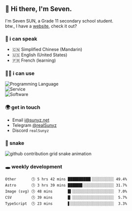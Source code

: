 <!-- DO NOT FORGET TO PULL BEFORE PUSHING -->
## 👋 Hi there, I'm Seven.

I'm Seven SUN, a Grade 11 secondary school student.  
btw., I have a [website](https://sunyz.net), check it out?

### 💬 i can speak

* 🇨🇳 Simplified Chinese (Mandarin)  
* 🇺🇸 English (United States)  
* 🇫🇷 French (learning)

### 👩‍💻 i can use

![Programming Language](https://skillicons.dev/icons?i=cpp,html,python,nodejs,nextjs,tailwind,bash,latex,md)  
![Service](https://skillicons.dev/icons?i=docker,git,nginx,cloudflare,workers,github,linux,vercel,mysql)  
![Software](https://skillicons.dev/icons?i=ai,pr,ps,xd,figma,vim,vscode,pycharm,clion)

### 🌍 get in touch

* Email <i@sunyz.net>
* Telegram [@realSunyz](https://t.me/realSunyz)
* Discord `realSunyz`

### 🐍 snake
<picture>
  <source media="(prefers-color-scheme: dark)" srcset="https://raw.githubusercontent.com/realSunyz/realSunyz/main/snake/snake-dark.svg" />
  <source media="(prefers-color-scheme: light)" srcset="https://raw.githubusercontent.com/realSunyz/realSunyz/main/snake/snake.svg" />
  <img alt="github contribution grid snake animation" src="github-snake.svg" />
</picture>

### 🕳️ weekly development
<!-- waka-box start -->
```text
Other       🕓 5 hrs 42 mins ██████████▍░░░░░░░░░░ 49.4%
Astro       🕓 3 hrs 39 mins ██████▋░░░░░░░░░░░░░░ 31.7%
Image (svg) 🕓 48 mins       █▍░░░░░░░░░░░░░░░░░░░  7.0%
CSV         🕓 39 mins       █▏░░░░░░░░░░░░░░░░░░░  5.7%
TypeScript  🕓 23 mins       ▋░░░░░░░░░░░░░░░░░░░░  3.3%
```
<!-- Powered by https://github.com/realSunyz/waka-box-go . -->
<!-- waka-box end -->